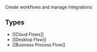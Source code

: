 Create workflows and manage integrations

## Types
- [[Cloud Flows]]
- [[Desktop Flow]]
- [[Business Process Flow]]